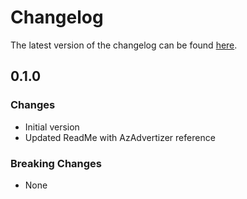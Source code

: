 # Changelog

The latest version of the changelog can be found [here](https://github.com/Azure/bicep-registry-modules/blob/main/avm/ptn/sa/modernize-your-code/CHANGELOG.md).

## 0.1.0

### Changes

- Initial version
- Updated ReadMe with AzAdvertizer reference

### Breaking Changes

- None
